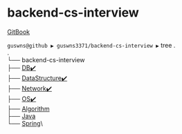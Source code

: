 # backend-cs-interview

[GitBook](https://guswns3371.gitbook.io/backend-cs-interview-2/)

`guswns@github ▶ guswns3371/backend-cs-interview ▶` tree .\
.\
└── backend-cs-interview\
&#x20;      ├── [DB✔️](DB/)\
&#x20;      ├── [DataStructure✔️](DataStructure/)\
&#x20;      ├── [Network✔️](Network/)\
&#x20;      ├── [OS✔️](OS/)\
&#x20;      ├── [Algorithm](Algorithm/)\
&#x20;      ├── [Java](Java/)\
&#x20;      └── [Spring](Spring/)\
